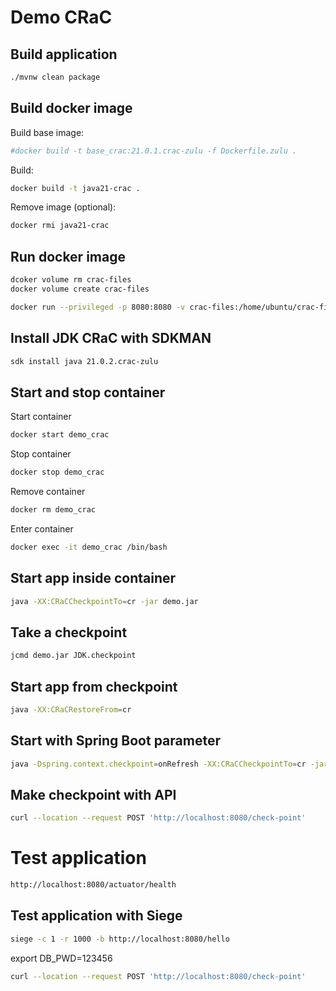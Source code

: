 # Demo CRaC

## Build application

```bash
./mvnw clean package
```

## Build docker image

Build base image:

```bash
#docker build -t base_crac:21.0.1.crac-zulu -f Dockerfile.zulu .
```

Build:

```bash
docker build -t java21-crac .
```

Remove image (optional):

```bash
docker rmi java21-crac
```

## Run docker image

```bash
dcoker volume rm crac-files
docker volume create crac-files
```

```bash
docker run --privileged -p 8080:8080 -v crac-files:/home/ubuntu/crac-files --name demo_crac -it java21-crac
```

## Install JDK CRaC with SDKMAN

```bash
sdk install java 21.0.2.crac-zulu
```

## Start and stop container

Start container

```bash
docker start demo_crac
```

Stop container

```bash
docker stop demo_crac
```

Remove container

```bash
docker rm demo_crac
```

Enter container

```bash
docker exec -it demo_crac /bin/bash
```


## Start app inside container

```bash
java -XX:CRaCCheckpointTo=cr -jar demo.jar
```

## Take a checkpoint

```bash
jcmd demo.jar JDK.checkpoint
```

## Start app from checkpoint

```bash
java -XX:CRaCRestoreFrom=cr
```

## Start with Spring Boot parameter

```bash
java -Dspring.context.checkpoint=onRefresh -XX:CRaCCheckpointTo=cr -jar demo.jar
```

## Make checkpoint with API

```bash
curl --location --request POST 'http://localhost:8080/check-point'
```


# Test application

```bash
http://localhost:8080/actuator/health
```

## Test application with Siege

```bash
siege -c 1 -r 1000 -b http://localhost:8080/hello
```


export DB_PWD=123456

```bash
curl --location --request POST 'http://localhost:8080/check-point'
```

